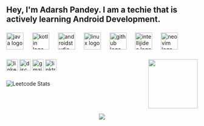 <h2 align="left">Hey, I'm Adarsh Pandey. I am a techie that is actively learning Android Development.</h2>

###

<div align="left">
  <img src="https://skillicons.dev/icons?i=java" height="45" alt="java logo"  />
  <img width="15" />
  <img src="https://skillicons.dev/icons?i=kotlin" height="45" alt="kotlin logo"  />
  <img width="15" />
  <img src="https://skillicons.dev/icons?i=androidstudio" height="45" alt="androidstudio logo"  />
  <img width="15" />
  <img src="https://skillicons.dev/icons?i=linux" height="45" alt="linux logo"  />
  <img width="15" />
  <img src="https://skillicons.dev/icons?i=github" height="45" alt="github logo"  />
  <img width="15" />
  <img src="https://skillicons.dev/icons?i=idea" height="45" alt="intellijidea logo"  />
  <img width="15" />
  <img src="https://skillicons.dev/icons?i=neovim" height="45" alt="neovim logo"  />
</div>

###

<img align="right" height="130" src="https://i.gifer.com/3AyY.gif"  />


###

<div align="left">
  <img src="https://img.shields.io/static/v1?message=LinkedIn&logo=linkedin&label=&color=0077B5&logoColor=white&labelColor=&style=for-the-badge" height="30" alt="linkedin logo"  />
  <img src="https://img.shields.io/static/v1?message=Discord&logo=discord&label=&color=7289DA&logoColor=white&labelColor=&style=for-the-badge" height="30" alt="discord logo"  />
  <img src="https://img.shields.io/static/v1?message=Gmail&logo=gmail&label=&color=D14836&logoColor=white&labelColor=&style=for-the-badge" height="30" alt="gmail logo"  />
  <img src="https://img.shields.io/static/v1?message=Linktree&logo=linktree&label=&color=1de9b6&logoColor=white&labelColor=&style=for-the-badge" height="30" alt="linktree logo"  />
</div>

###
![Leetcode Stats](https://leetcard.jacoblin.cool/adarshpandey18?theme=dark&font=Roboto)
<br clear="both">

<div align="center">
  <img src="https://profile-counter.glitch.me/adarshpandey18/count.svg?"  />
</div>

###
